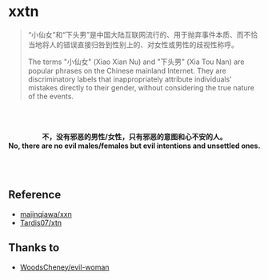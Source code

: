 # xxtn
> “小仙女”和“下头男”是中国大陆互联网流行的、用于抛弃事件本质、而不恰当地将人的错误直接归咎到性别上的、对女性或男性的歧视性称呼。
>
> The terms "小仙女" (Xiao Xian Nu) and "下头男" (Xia Tou Nan) are popular phrases on the Chinese mainland Internet. They are discriminatory labels that inappropriately attribute individuals' mistakes directly to their gender, without considering the true nature of the events.

<br/><br/>

<p align='center'>
  <strong>不，没有邪恶的男性/女性，只有邪恶的意图和心不安的人。</strong>
  <br/>
  <strong>No, there are no evil males/females but evil intentions and unsettled ones.</strong>
</p>

<br/><br/>

## Reference
- [majinqiawa/xxn](https://github.com/majinqiawa/xxn)
- [Tardis07/xtn](https://github.com/Tardis07/xtn)

## Thanks to
- [WoodsCheney/evil-woman](https://github.com/WoodsCheney/evil-woman)